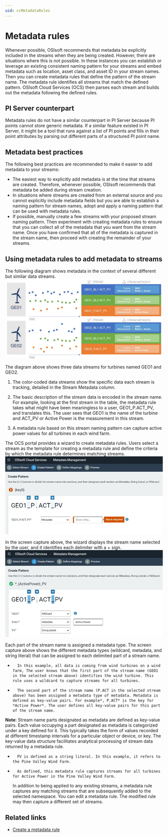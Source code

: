 ```yaml
---
uid: ccMetadataRules
---
```


# Metadata rules

Whenever possible, OSIsoft recommends that metadata be explicitly included in the streams when they are being created. However, there are situations where this is not possible. In these instances you can establish or leverage an existing consistent naming pattern for your streams and embed metadata such as location, asset class, and asset ID in your stream names.  Then you can create metadata rules that define the pattern of the stream name. The metadata rule identifies all streams that match the defined pattern. OSIsoft Cloud Services (OCS) then parses each stream and builds out the metadata following the defined rules.

## PI Server counterpart

Metadata rules do not have a similar counterpart in PI Server because PI points cannot store generic metadata. If a similar feature existed in PI Server, it might be a tool that runs against a list of PI points and fills in their point attributes by parsing out different parts of a structured PI point name.

## Metadata best practices  

The following best practices are recommended to make it easier to add metadata to your streams:

- The easiest way to explicitly add metadata is at the time that streams are created. Therefore, whenever possible, OSIsoft recommends that metadata be added during stream creation.
- In situations where streams are created from an external source and you cannot explicitly include metadata fields but you are able to establish a naming pattern for stream names, adopt and apply a naming pattern that can be used with metadata rules. <!-- What are the characteristics of a naming pattern that can be used with metadata rules? -->
- If possible, manually create a few streams with your proposed stream naming pattern. Then experiment with creating metadata rules to ensure that you can collect all of the metadata that you want from the stream name. Once you have confirmed that all of the metadata is captured in the stream name, then proceed with creating the remainder of your streams.

## Using metadata rules to add metadata to streams

The following diagram shows metadata in the context of several different but similar data streams.![Metadata and streams](images/streams.jpg) 

The diagram above shows three data streams for turbines named GEO1 and GEO2. 
1. The color-coded data streams show the specific data each stream is tracking, detailed in the Stream Metadata column. 

2. The basic description of the stream data is encoded in the stream name. For example, looking at the first stream in the table, the metadata rule takes what might have been meaningless to a user, GEO1_P.ACT_PV, and translates this.  The user sees that GEO1 is the name of the turbine and ACT_PV  or Active Power is the measurement in this stream.  

3. A metadata rule based on this stream naming pattern can capture active power values for all turbines in each wind farm. 
   

The OCS portal provides a wizard to create metadata rules. Users select a stream as the template for creating a metadata rule and define the criteria by which the metadata rule determines matching streams. ![Adding metadata](images/metadata1.jpg)

In the screen capture above, the wizard displays the stream name selected by the user, and it identifies each delimiter with a + sign. ![Adding metadata to streams](images/metadata2.jpg)

Each part of the stream name is assigned a metadata type. The screen capture above shows the different metadata types (wildcard, metadata, and string literal) that can be assigned to each delimited part of a stream name. 

*       In this example, all data is coming from wind turbines on a wind farm, The user knows that the first part of the stream name (GEO1 in the selected stream above) identifies the wind turbine. This rule uses a wildcard to capture streams for all turbines.  

*       The second part of the stream name (P.ACT in the selected stream above) has been assigned a metadata type of metadata. Metadata is defined as key-value pairs. For example*, P.ACT* is the key for *Active Power*. The user defines all key-value pairs for this part of the stream name. 

**Note**: Stream name parts designated as metadata are defined as key-value pairs. Each value occupying a part designated as metadata is categorized under a key defined for it. This typically takes the form of values recorded at different timestamp intervals for a particular object or device, or key. The key-value data structure facilitates analytical processing of stream data returned by a metadata rule. 

*       PV is defined as a string literal. In this example, it refers to the Pine Valley Wind Farm. 

*       As defined, this metadata rule captures streams for all turbines for Active Power in the Pine Valley Wind Farm.

   In addition to being applied to any existing streams, a metadata rule captures any matching streams that are subsequently added to the selected namespace. You can edit a metadata rule. The modified rule may then capture a different set of streams.

## Related links

- [Create a metadata rule](xref:gpMetadataRules)
